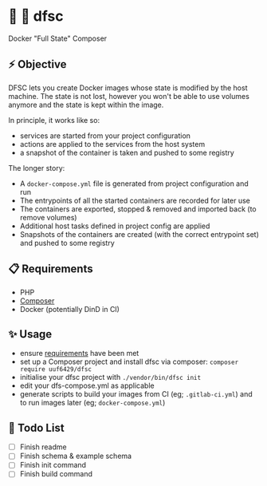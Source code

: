# :whale: :dvd: dfsc
Docker "Full State" Composer

## :zap: Objective

DFSC lets you create Docker images whose state is modified by the host machine.
The state is not lost, however you won't be able to use volumes anymore and the state is kept within the image.

In principle, it works like so:
- services are started from your project configuration
- actions are applied to the services from the host system
- a snapshot of the container is taken and pushed to some registry

The longer story:
- A `docker-compose.yml` file is generated from project configuration and run
- The entrypoints of all the started containers are recorded for later use
- The containers are exported, stopped & removed and imported back (to remove volumes)
- Additional host tasks defined in project config are applied
- Snapshots of the containers are created (with the correct entrypoint set) and pushed to some registry

## :clipboard: Requirements

- PHP
- [Composer](https://getcomposer.org/)
- Docker (potentially DinD in CI)

## :sparkles: Usage

- ensure [requirements](#requirements) have been met
- set up a Composer project and install dfsc via composer: `composer require uuf6429/dfsc`
- initialise your dfsc project with `./vendor/bin/dfsc init`
- edit your dfs-compose.yml as applicable
- generate scripts to build your images from CI (eg; `.gitlab-ci.yml`) and to run images later (eg; `docker-compose.yml`)

## :construction: Todo List

- [ ] Finish readme
- [ ] Finish schema & example schema
- [ ] Finish init command
- [ ] Finish build command
